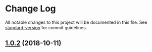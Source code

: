 # Change Log

All notable changes to this project will be documented in this file. See [standard-version](https://github.com/conventional-changelog/standard-version) for commit guidelines.

<a name="1.0.2"></a>
## [1.0.2](https://github.com/yang657850144/vue-message/compare/v1.0.1...v1.0.2) (2018-10-11)
